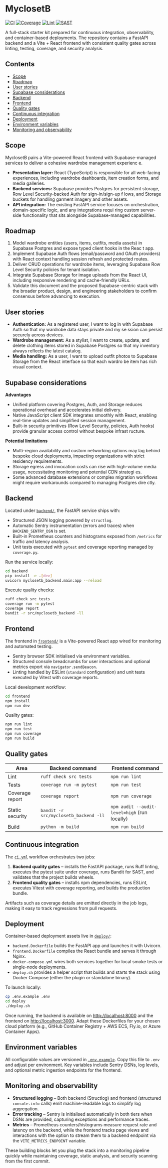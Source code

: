 # MyclosetB

[![CI](https://github.com/your-org/MyclosetB/actions/workflows/ci.yml/badge.svg)](https://github.com/your-org/MyclosetB/actions/workflows/ci.yml)
[![Coverage](https://img.shields.io/badge/coverage-100%25-brightgreen.svg)](backend/tests)
[![Lint](https://img.shields.io/badge/lint-ruff%20%26%20eslint-blue.svg)](.github/workflows/ci.yml)
[![SAST](https://img.shields.io/badge/SAST-bandit%20%26%20npm%20audit-critical.svg)](.github/workflows/ci.yml)

A full-stack starter kit prepared for continuous integration, observability, and container-based deployments. The repository contains a FastAPI backend and a Vite + React frontend with consistent quality gates across linting, testing, coverage, and security analysis.

## Contents

- [Scope](#scope)
- [Roadmap](#roadmap)
- [User stories](#user-stories)
- [Supabase considerations](#supabase-considerations)
- [Backend](#backend)
- [Frontend](#frontend)
- [Quality gates](#quality-gates)
- [Continuous integration](#continuous-integration)
- [Deployment](#deployment)
- [Environment variables](#environment-variables)
- [Monitoring and observability](#monitoring-and-observability)

## Scope

MyclosetB pairs a Vite-powered React frontend with Supabase-managed services to deliver a cohesive wardrobe management experienc
e.

- **Presentation layer:** React (TypeScript) is responsible for all web-facing experiences, including wardrobe dashboards, item 
creation forms, and media galleries.
- **Backend services:** Supabase provides Postgres for persistent storage, Row Level Security-backed Auth for sign-in/sign-up f
lows, and Storage buckets for handling garment imagery and other assets.
- **API integration:** The existing FastAPI service focuses on orchestration, domain-specific logic, and any integrations requi
ring custom server-side functionality that sits alongside Supabase-managed capabilities.

## Roadmap

1. Model wardrobe entities (users, items, outfits, media assets) in Supabase Postgres and expose typed client hooks in the Reac
   t app.
2. Implement Supabase Auth flows (email/password and OAuth providers) with React context handling session refresh and protected 
   routes.
3. Deliver CRUD operations for wardrobe items, leveraging Supabase Row Level Security policies for tenant isolation.
4. Integrate Supabase Storage for image uploads from the React UI, including responsive rendering and cache-friendly URLs.
5. Validate this document and the proposed Supabase-centric stack with the broader product, design, and engineering stakeholders
   to confirm consensus before advancing to execution.

## User stories

- **Authentication:** As a registered user, I want to log in with Supabase Auth so that my wardrobe data stays private and my se
  ssion can persist securely across devices.
- **Wardrobe management:** As a stylist, I want to create, update, and delete clothing items stored in Supabase Postgres so that
  my inventory always reflects the latest catalog.
- **Media handling:** As a user, I want to upload outfit photos to Supabase Storage from the React interface so that each wardro
  be item has rich visual context.

## Supabase considerations

**Advantages**

- Unified platform covering Postgres, Auth, and Storage reduces operational overhead and accelerates initial delivery.
- Native JavaScript client SDK integrates smoothly with React, enabling real-time updates and simplified session management.
- Built-in security primitives (Row Level Security, policies, Auth hooks) provide granular access control without bespoke infrast
  ructure.

**Potential limitations**

- Multi-region availability and custom networking options may lag behind bespoke cloud deployments, impacting organizations with
  strict residency requirements.
- Storage egress and invocation costs can rise with high-volume media usage, necessitating monitoring and potential CDN strategi
  es.
- Some advanced database extensions or complex migration workflows might require workarounds compared to managing Postgres dire
  ctly.

## Backend

Located under [`backend/`](backend/), the FastAPI service ships with:

- Structured JSON logging powered by `structlog`.
- Automatic Sentry instrumentation (errors and traces) when `BACKEND_SENTRY_DSN` is set.
- Built-in Prometheus counters and histograms exposed from `/metrics` for traffic and latency analysis.
- Unit tests executed with `pytest` and coverage reporting managed by `coverage.py`.

Run the service locally:

```bash
cd backend
pip install -e .[dev]
uvicorn myclosetb_backend.main:app --reload
```

Execute quality checks:

```bash
ruff check src tests
coverage run -m pytest
coverage report
bandit -r src/myclosetb_backend -ll
```

## Frontend

The frontend in [`frontend/`](frontend/) is a Vite-powered React app wired for monitoring and automated testing.

- Sentry browser SDK initialised via environment variables.
- Structured console breadcrumbs for user interactions and optional metrics export via `navigator.sendBeacon`.
- Linting handled by ESLint (`standard` configuration) and unit tests executed by Vitest with coverage reports.

Local development workflow:

```bash
cd frontend
npm install
npm run dev
```

Quality gates:

```bash
npm run lint
npm run test
npm run coverage
npm run build
```

## Quality gates

| Area                | Backend command                                 | Frontend command            |
| ------------------- | ------------------------------------------------ | --------------------------- |
| Lint                | `ruff check src tests`                           | `npm run lint`              |
| Tests               | `coverage run -m pytest`                         | `npm run test`              |
| Coverage report     | `coverage report`                                | `npm run coverage`          |
| Static security     | `bandit -r src/myclosetb_backend -ll`            | `npm audit --audit-level=high` (run locally) |
| Build               | `python -m build`                                | `npm run build`             |

## Continuous integration

The [`ci.yml`](.github/workflows/ci.yml) workflow orchestrates two jobs:

1. **Backend quality gates** – installs the FastAPI package, runs Ruff linting, executes the pytest suite under coverage, runs Bandit for SAST, and validates that the project builds wheels.
2. **Frontend quality gates** – installs npm dependencies, runs ESLint, executes Vitest with coverage reporting, and builds the production bundle.

Artifacts such as coverage details are emitted directly in the job logs, making it easy to track regressions from pull requests.

## Deployment

Container-based deployment assets live in [`deploy/`](deploy/):

- `backend.Dockerfile` builds the FastAPI app and launches it with Uvicorn.
- `frontend.Dockerfile` compiles the React bundle and serves it through Nginx.
- `docker-compose.yml` wires both services together for local smoke tests or single-node deployments.
- `deploy.sh` provides a helper script that builds and starts the stack using Docker Compose (either the plugin or standalone binary).

To launch locally:

```bash
cp .env.example .env
cd deploy
./deploy.sh
```

Once running, the backend is available on <http://localhost:8000> and the frontend on <http://localhost:3000>. Adapt these Dockerfiles for your chosen cloud platform (e.g., GitHub Container Registry + AWS ECS, Fly.io, or Azure Container Apps).

## Environment variables

All configurable values are versioned in [`.env.example`](.env.example). Copy this file to `.env` and adjust per environment. Key variables include Sentry DSNs, log levels, and optional metric ingestion endpoints for the frontend.

## Monitoring and observability

- **Structured logging** – Both backend (Structlog) and frontend (structured `console.info` calls) emit machine-readable logs to simplify log aggregation.
- **Error tracking** – Sentry is initialised automatically in both tiers when DSNs are provided, capturing exceptions and performance traces.
- **Metrics** – Prometheus counters/histograms measure request rate and latency on the backend, while the frontend tracks page views and interactions with the option to stream them to a backend endpoint via the `VITE_METRICS_ENDPOINT` variable.

These building blocks let you plug the stack into a monitoring pipeline quickly while maintaining coverage, static analysis, and security scanning from the first commit.
